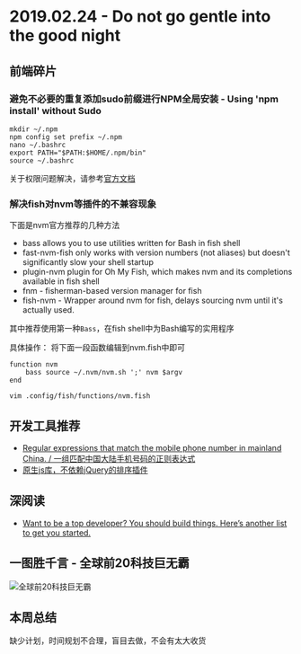 # 2019.02.24 - Do not go gentle into the good night

## 前端碎片

### 避免不必要的重复添加sudo前缀进行NPM全局安装 - Using 'npm install' without Sudo

```shell
mkdir ~/.npm
npm config set prefix ~/.npm
nano ~/.bashrc
export PATH="$PATH:$HOME/.npm/bin"
source ~/.bashrc
```

关于权限问题解决，请参考[官方文档](https://docs.npmjs.com/resolving-eacces-permissions-errors-when-installing-packages-globally)

### 解决fish对nvm等插件的不兼容现象

下面是nvm官方推荐的几种方法

* bass allows you to use utilities written for Bash in fish shell
* fast-nvm-fish only works with version numbers (not aliases) but doesn't significantly slow your shell startup
* plugin-nvm plugin for Oh My Fish, which makes nvm and its completions available in fish shell
* fnm - fisherman-based version manager for fish
* fish-nvm - Wrapper around nvm for fish, delays sourcing nvm until it's actually used.

其中推荐使用第一种`Bass`，在fish shell中为Bash编写的实用程序

具体操作：
将下面一段函数编辑到nvm.fish中即可

```shell
function nvm
    bass source ~/.nvm/nvm.sh ';' nvm $argv
end
```

```shell
vim .config/fish/functions/nvm.fish
```

## 开发工具推荐

- [Regular expressions that match the mobile phone number in mainland China. / 一组匹配中国大陆手机号码的正则表达式](https://github.com/VincentSit/ChinaMobilePhoneNumberRegex)
- [原生js库，不依赖jQuery的排序插件](https://github.com/SortableJS/Sortable)

## 深阅读

- [Want to be a top developer? You should build things. Here’s another list to get you started.](https://medium.freecodecamp.org/the-secret-to-being-a-top-developer-is-building-things-d3d058e4e472)

## 一图胜千言 - 全球前20科技巨无霸

![全球前20科技巨无霸 ​​​​](https://user-gold-cdn.xitu.io/2019/2/23/16919e7937bd77dd?w=690&h=1185&f=jpeg&s=190402)

## 本周总结

缺少计划，时间规划不合理，盲目去做，不会有太大收货
